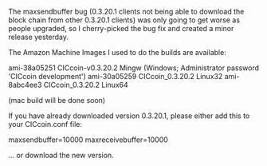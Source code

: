 The maxsendbuffer bug (0.3.20.1 clients not being able to download the block chain from other 0.3.20.1 clients) was only going to get
worse as people upgraded, so I cherry-picked the bug fix and created a minor release yesterday.

The Amazon Machine Images I used to do the builds are available:

  ami-38a05251   CICcoin-v0.3.20.2 Mingw    (Windows; Administrator password 'CICcoin development')
  ami-30a05259   CICcoin_0.3.20.2 Linux32
  ami-8abc4ee3   CICcoin_0.3.20.2 Linux64

(mac build will be done soon)

If you have already downloaded version 0.3.20.1, please either add this to your CICcoin.conf file:

  maxsendbuffer=10000
  maxreceivebuffer=10000

... or download the new version.
